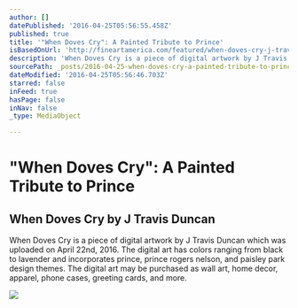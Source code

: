 ```yaml
---
author: []
datePublished: '2016-04-25T05:56:55.458Z'
published: true
title: '"When Doves Cry": A Painted Tribute to Prince'
isBasedOnUrl: 'http://fineartamerica.com/featured/when-doves-cry-j-travis-duncan.html'
description: 'When Doves Cry is a piece of digital artwork by J Travis Duncan which was uploaded on April 22nd, 2016. The digital art has colors ranging from black to lavender and incorporates prince, prince rogers nelson, and paisley park design themes. The digital art may be purchased as wall art, home decor, apparel, phone cases, greeting cards, and more.'
sourcePath: _posts/2016-04-25-when-doves-cry-a-painted-tribute-to-prince.md
dateModified: '2016-04-25T05:56:46.703Z'
starred: false
inFeed: true
hasPage: false
inNav: false
_type: MediaObject

---
```

# "When Doves Cry": A Painted Tribute to Prince

<article style=""><h1>When Doves Cry by J Travis Duncan</h1><p>When Doves Cry is a piece of digital artwork by J Travis Duncan which was uploaded on April 22nd, 2016. The digital art has colors ranging from black to lavender and incorporates prince, prince rogers nelson, and paisley park design themes. The digital art may be purchased as wall art, home decor, apparel, phone cases, greeting cards, and more.</p><img src="http://images.fineartamerica.com/images/artworkimages/mediumlarge/1/when-doves-cry-j-travis-duncan.jpg" /></article>